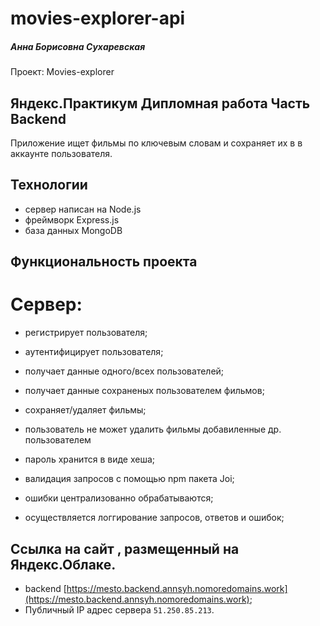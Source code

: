 # movies-explorer-api

##### Анна Борисовна Сухаревская

Проект: Movies-explorer

## Яндекс.Практикум Дипломная работа Часть Backend 
Приложение ищет фильмы по ключевым словам и сохраняет их в в аккаунте пользователя.

## Технологии
- сервер написан на Node.js 
- фреймворк Express.js
- база данных MongoDB

## Функциональность проекта
# Сервер:
- регистрирует пользователя;
- аутентифицирует пользователя;
- получает данные одного/всех пользователей;
- получает данные сохраненых пользователем фильмов;
- сохраняет/удаляет фильмы;
- пользователь не может удалить фильмы добавиленные др. пользователем

- пароль хранится в виде хеша;
- валидация запросов с помощью npm пакета Joi;
- ошибки централизованно обрабатываются;
- осуществляется логгирование запросов, ответов и ошибок;


## Ссылка на сайт , размещенный на Яндекс.Облаке.
* backend [https://mesto.backend.annsyh.nomoredomains.work](https://mesto.backend.annsyh.nomoredomains.work);
* Публичный IP адрес сервера `51.250.85.213`.
